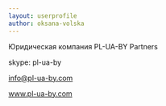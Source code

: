 ```yaml
---
layout: userprofile
author: oksana-volska
---
```

Юридическая компания PL-UA-BY Partners

skype: pl-ua-by

info@pl-ua-by.com

www.pl-ua-by.com

